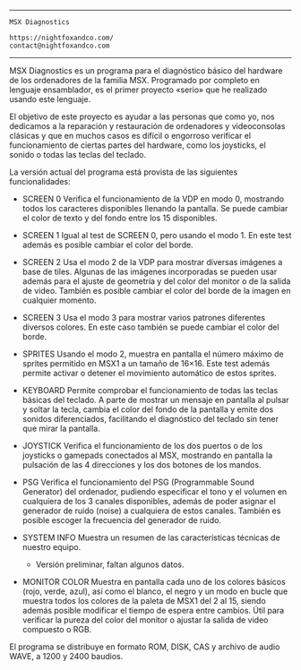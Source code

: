 --------------------------------------------------------------------------------

	MSX Diagnostics
	
	https://nightfoxandco.com/
	contact@nightfoxandco.com

--------------------------------------------------------------------------------

MSX Diagnostics es un programa para el diagnóstico básico del hardware de los
ordenadores de la familia MSX.
Programado por completo en lenguaje ensamblador, es el primer proyecto «serio»
que he realizado usando este lenguaje.

El objetivo de este proyecto es ayudar a las personas que como yo, nos
dedicamos a la reparación y restauración de ordenadores y videoconsolas
clásicas y que en muchos casos es difícil o engorroso verificar el
funcionamiento de ciertas partes del hardware, como los joysticks, el sonido o
todas las teclas del teclado.

La versión actual del programa está provista de las siguientes funcionalidades:

- SCREEN 0
	Verifica el funcionamiento de la VDP en modo 0, mostrando todos los
	caracteres disponibles llenando la pantalla. Se puede cambiar el color
	de texto y del fondo entre los 15 disponibles.
	
- SCREEN 1
	Igual al test de SCREEN 0, pero usando el modo 1. En este test además es
	posible cambiar el color del borde.
	
- SCREEN 2
	Usa el modo 2 de la VDP para mostrar diversas imágenes a base de tiles.
	Algunas de las imágenes incorporadas se pueden usar además para el ajuste
	de geometría y del color del monitor o de la salida de video. También es
	posible cambiar el color del borde de la imagen en cualquier momento.
	
- SCREEN 3
	Usa el modo 3 para mostrar varios patrones diferentes diversos colores.
	En este caso también se puede cambiar el color del borde.
	
- SPRITES
	Usando el modo 2, muestra en pantalla el número máximo de sprites
	permitido en MSX1 a un tamaño de 16×16. Este test además permite activar
	o detener el movimiento automático de estos sprites.
	
- KEYBOARD
	Permite comprobar el funcionamiento de todas las teclas básicas del
	teclado. A parte de mostrar un mensaje en pantalla al pulsar y soltar la
	tecla, cambia el color del fondo de la pantalla y emite dos sonidos
	diferenciados, facilitando el diagnóstico del teclado sin tener que
	mirar la pantalla.
	
- JOYSTICK
	Verifica el funcionamiento de los dos puertos o de los joysticks o
	gamepads conectados al MSX, mostrando en pantalla la pulsación de las
	4 direcciones y los dos botones de los mandos.
	
- PSG
	Verifica el funcionamiento del PSG (Programmable Sound Generator) del
	ordenador, pudiendo especificar el tono y el volumen en cualquiera de
	los 3 canales disponibles, además de poder asignar el generador de
	ruido (noise) a cualquiera de estos canales. También es posible escoger
	la frecuencia del generador de ruido.
	
- SYSTEM INFO
	Muestra un resumen de las características técnicas de nuestro equipo.
	* Versión preliminar, faltan algunos datos.
	
- MONITOR COLOR
	Muestra en pantalla cada uno de los colores básicos (rojo, verde, azul),
	así como el blanco, el negro y un modo en bucle que muestra todos los
	colores de la paleta de MSX1 del 2 al 15, siendo además posible modificar
	el tiempo de espera entre cambios. Útil para verificar la pureza del
	color del monitor o ajustar la salida de video compuesto o RGB.

	
El programa se distribuye en formato ROM, DISK, CAS y archivo de audio WAVE, a 1200 y 2400 baudios.